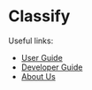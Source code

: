 # Classify

Useful links:
* [User Guide](docs/UserGuide.md)
* [Developer Guide](docs/DeveloperGuide.md)
* [About Us](docs/AboutUs.md)
